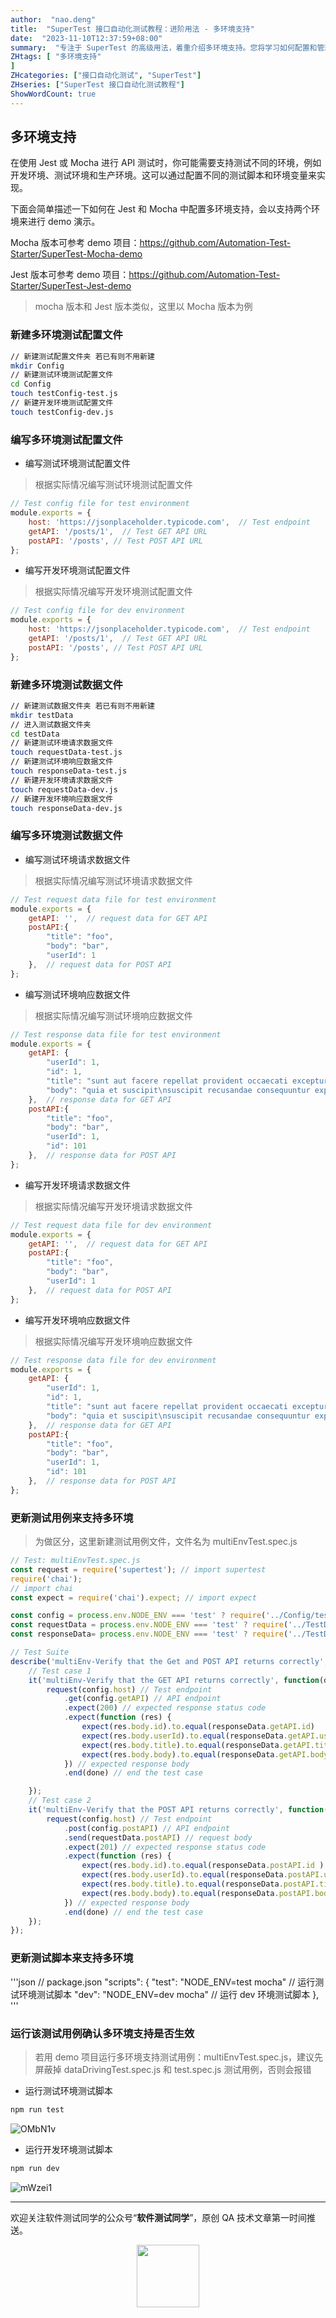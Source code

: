 ```yaml
---
author:  "nao.deng"
title:  "SuperTest 接口自动化测试教程：进阶用法 - 多环境支持"
date:  "2023-11-10T12:37:59+08:00"
summary:  "专注于 SuperTest 的高级用法，着重介绍多环境支持。您将学习如何配置和管理多个测试环境，以适应不同开发和部署阶段。"
ZHtags: [ "多环境支持"
]
ZHcategories: ["接口自动化测试", "SuperTest"]
ZHseries: ["SuperTest 接口自动化测试教程"]
ShowWordCount: true
---
```


## 多环境支持

在使用 Jest 或 Mocha 进行 API 测试时，你可能需要支持测试不同的环境，例如开发环境、测试环境和生产环境。这可以通过配置不同的测试脚本和环境变量来实现。

下面会简单描述一下如何在 Jest 和 Mocha 中配置多环境支持，会以支持两个环境来进行 demo 演示。

Mocha 版本可参考 demo 项目：<https://github.com/Automation-Test-Starter/SuperTest-Mocha-demo>

Jest 版本可参考 demo 项目：<https://github.com/Automation-Test-Starter/SuperTest-Jest-demo>

> mocha 版本和 Jest 版本类似，这里以 Mocha 版本为例

### 新建多环境测试配置文件

```bash
// 新建测试配置文件夹 若已有则不用新建
mkdir Config
// 新建测试环境测试配置文件
cd Config
touch testConfig-test.js
// 新建开发环境测试配置文件
touch testConfig-dev.js
```

### 编写多环境测试配置文件

- 编写测试环境测试配置文件

> 根据实际情况编写测试环境测试配置文件

```javascript
// Test config file for test environment
module.exports = {
    host: 'https://jsonplaceholder.typicode.com',  // Test endpoint
    getAPI: '/posts/1',  // Test GET API URL
    postAPI: '/posts', // Test POST API URL
};
```

- 编写开发环境测试配置文件

> 根据实际情况编写开发环境测试配置文件

```javascript
// Test config file for dev environment
module.exports = {
    host: 'https://jsonplaceholder.typicode.com',  // Test endpoint
    getAPI: '/posts/1',  // Test GET API URL
    postAPI: '/posts', // Test POST API URL
};
```

### 新建多环境测试数据文件

```bash
// 新建测试数据文件夹 若已有则不用新建
mkdir testData
// 进入测试数据文件夹
cd testData
// 新建测试环境请求数据文件
touch requestData-test.js
// 新建测试环境响应数据文件
touch responseData-test.js
// 新建开发环境请求数据文件
touch requestData-dev.js
// 新建开发环境响应数据文件
touch responseData-dev.js
```

### 编写多环境测试数据文件

- 编写测试环境请求数据文件

> 根据实际情况编写测试环境请求数据文件

```javascript
// Test request data file for test environment
module.exports = {
    getAPI: '',  // request data for GET API
    postAPI:{
        "title": "foo",
        "body": "bar",
        "userId": 1
    },  // request data for POST API
};
```

- 编写测试环境响应数据文件

> 根据实际情况编写测试环境响应数据文件

```javascript
// Test response data file for test environment
module.exports = {
    getAPI: {
        "userId": 1,
        "id": 1,
        "title": "sunt aut facere repellat provident occaecati excepturi optio reprehenderit",
        "body": "quia et suscipit\nsuscipit recusandae consequuntur expedita et cum\nreprehenderit molestiae ut ut quas totam\nnostrum rerum est autem sunt rem eveniet architecto"
    },  // response data for GET API
    postAPI:{
        "title": "foo",
        "body": "bar",
        "userId": 1,
        "id": 101
    },  // response data for POST API
};
```

- 编写开发环境请求数据文件

> 根据实际情况编写开发环境请求数据文件

```javascript
// Test request data file for dev environment
module.exports = {
    getAPI: '',  // request data for GET API
    postAPI:{
        "title": "foo",
        "body": "bar",
        "userId": 1
    },  // request data for POST API
};
```

- 编写开发环境响应数据文件

> 根据实际情况编写开发环境响应数据文件

```javascript
// Test response data file for dev environment
module.exports = {
    getAPI: {
        "userId": 1,
        "id": 1,
        "title": "sunt aut facere repellat provident occaecati excepturi optio reprehenderit",
        "body": "quia et suscipit\nsuscipit recusandae consequuntur expedita et cum\nreprehenderit molestiae ut ut quas totam\nnostrum rerum est autem sunt rem eveniet architecto"
    },  // response data for GET API
    postAPI:{
        "title": "foo",
        "body": "bar",
        "userId": 1,
        "id": 101
    },  // response data for POST API
};
```

### 更新测试用例来支持多环境

> 为做区分，这里新建测试用例文件，文件名为 multiEnvTest.spec.js

```javascript
// Test: multiEnvTest.spec.js
const request = require('supertest'); // import supertest
require('chai');
// import chai
const expect = require('chai').expect; // import expect

const config = process.env.NODE_ENV === 'test' ? require('../Config/testConfig-test') : require('../Config/testConfig-dev'); // import test config
const requestData = process.env.NODE_ENV === 'test' ? require('../TestData/requestData-test') : require('../TestData/requestData-dev'); // import request data
const responseData= process.env.NODE_ENV === 'test' ? require('../TestData/responseData-test') : require('../TestData/responseData-dev'); // import response data

// Test Suite
describe('multiEnv-Verify that the Get and POST API returns correctly', function(){
    // Test case 1
    it('multiEnv-Verify that the GET API returns correctly', function(done){
        request(config.host) // Test endpoint
            .get(config.getAPI) // API endpoint
            .expect(200) // expected response status code
            .expect(function (res) {
                expect(res.body.id).to.equal(responseData.getAPI.id)
                expect(res.body.userId).to.equal(responseData.getAPI.userId)
                expect(res.body.title).to.equal(responseData.getAPI.title)
                expect(res.body.body).to.equal(responseData.getAPI.body)
            }) // expected response body
            .end(done) // end the test case

    });
    // Test case 2
    it('multiEnv-Verify that the POST API returns correctly', function(done){
        request(config.host) // Test endpoint
            .post(config.postAPI) // API endpoint
            .send(requestData.postAPI) // request body
            .expect(201) // expected response status code
            .expect(function (res) {
                expect(res.body.id).to.equal(responseData.postAPI.id )
                expect(res.body.userId).to.equal(responseData.postAPI.userId )
                expect(res.body.title).to.equal(responseData.postAPI.title )
                expect(res.body.body).to.equal(responseData.postAPI.body )
            }) // expected response body
            .end(done) // end the test case
    });
});
```

### 更新测试脚本来支持多环境

'''json
// package.json
"scripts": {
    "test": "NODE_ENV=test mocha" // 运行测试环境测试脚本
    "dev": "NODE_ENV=dev mocha" // 运行 dev 环境测试脚本
  },
'''

### 运行该测试用例确认多环境支持是否生效

> 若用 demo 项目运行多环境支持测试用例：multiEnvTest.spec.js，建议先屏蔽掉 dataDrivingTest.spec.js 和 test.spec.js 测试用例，否则会报错

- 运行测试环境测试脚本

```bash
npm run test
```

![OMbN1v](https://cdn.jsdelivr.net/gh/naodeng/blogimg@master/uPic/OMbN1v.png)

- 运行开发环境测试脚本

```bash
npm run dev
```

![mWzei1](https://cdn.jsdelivr.net/gh/naodeng/blogimg@master/uPic/mWzei1.png)

---
欢迎关注软件测试同学的公众号“**软件测试同学**”，原创 QA 技术文章第一时间推送。
<!-- markdownlint-disable MD045 -->
<!-- markdownlint-disable MD033 -->
<center>
  <img src="https://cdn.jsdelivr.net/gh/naodeng/blogimg@master/uPic/2023112015'QR Code for 公众号.jpg" style="width: 100px;">
</center>
<!-- markdownlint-disable MD033 -->
<!-- markdownlint-disable MD045 -->
